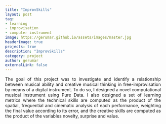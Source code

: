 ```yaml
---
title: "ImprovSkills"
layout: post
tag:
- learning
- improvisation
- computer instrument
image: https://gerumar.github.io/assets/images/master.jpg
headerImage: true
projects: true
description: "ImprovSkills"
category: project
author: gerumar
externalLink: false
---
```


<p style='text-align: justify;'>The goal of this project was to investigate and identify a relationship between musical ability and creative musical thinking in free-improvisation by means of a digital instrument. To do so, I designed a novel computational musical instrument using Pure Data. I also designed a set of learning metrics where the technical skills are computed as the product of the spatial, frequential and cinematic analysis of each performance, weighting the final value according to its error, and the creative skills are computed as the product of the variables novelty, surprise and value.</p> 
